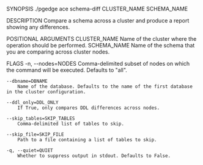 
SYNOPSIS
    ./pgedge ace schema-diff CLUSTER_NAME SCHEMA_NAME <flags>

DESCRIPTION
    Compare a schema across a cluster and produce a report showing any differences.

POSITIONAL ARGUMENTS
    CLUSTER_NAME
        Name of the cluster where the operation should be performed.
    SCHEMA_NAME
        Name of the schema that you are comparing across cluster nodes.

FLAGS
    -n, --nodes=NODES
        Comma-delimited subset of nodes on which the command will be executed. Defaults to "all".
    
    --dbname=DBNAME
        Name of the database. Defaults to the name of the first database in the cluster configuration.
    
    --ddl_only=DDL_ONLY
        If True, only compares DDL differences across nodes.
    
    --skip_tables=SKIP_TABLES
        Comma-delimited list of tables to skip.
    
    --skip_file=SKIP_FILE
        Path to a file containing a list of tables to skip.
    
    -q, --quiet=QUIET
        Whether to suppress output in stdout. Defaults to False.
    
